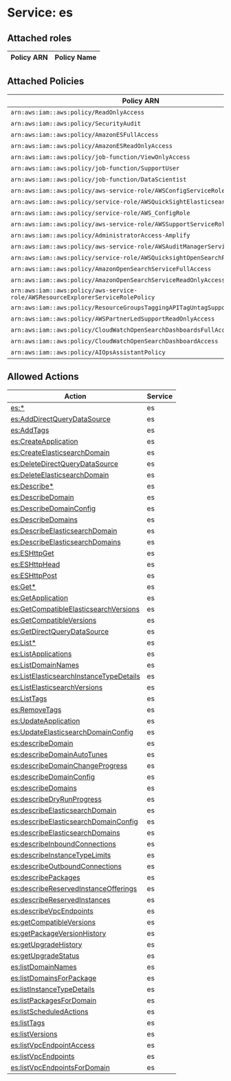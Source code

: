 # Service: es

## Attached roles

| Policy ARN | Policy Name |
|------------|-------------|
## Attached Policies

| Policy ARN | Policy Name |
|------------|-------------|
| `arn:aws:iam::aws:policy/ReadOnlyAccess` | [ReadOnlyAccess](../policies.md#readonlyaccess) |
| `arn:aws:iam::aws:policy/SecurityAudit` | [SecurityAudit](../policies.md#securityaudit) |
| `arn:aws:iam::aws:policy/AmazonESFullAccess` | [AmazonESFullAccess](../policies.md#amazonesfullaccess) |
| `arn:aws:iam::aws:policy/AmazonESReadOnlyAccess` | [AmazonESReadOnlyAccess](../policies.md#amazonesreadonlyaccess) |
| `arn:aws:iam::aws:policy/job-function/ViewOnlyAccess` | [ViewOnlyAccess](../policies.md#viewonlyaccess) |
| `arn:aws:iam::aws:policy/job-function/SupportUser` | [SupportUser](../policies.md#supportuser) |
| `arn:aws:iam::aws:policy/job-function/DataScientist` | [DataScientist](../policies.md#datascientist) |
| `arn:aws:iam::aws:policy/aws-service-role/AWSConfigServiceRolePolicy` | [AWSConfigServiceRolePolicy](../policies.md#awsconfigservicerolepolicy) |
| `arn:aws:iam::aws:policy/service-role/AWSQuickSightElasticsearchPolicy` | [AWSQuickSightElasticsearchPolicy](../policies.md#awsquicksightelasticsearchpolicy) |
| `arn:aws:iam::aws:policy/service-role/AWS_ConfigRole` | [AWS_ConfigRole](../policies.md#aws_configrole) |
| `arn:aws:iam::aws:policy/aws-service-role/AWSSupportServiceRolePolicy` | [AWSSupportServiceRolePolicy](../policies.md#awssupportservicerolepolicy) |
| `arn:aws:iam::aws:policy/AdministratorAccess-Amplify` | [AdministratorAccess-Amplify](../policies.md#administratoraccess-amplify) |
| `arn:aws:iam::aws:policy/aws-service-role/AWSAuditManagerServiceRolePolicy` | [AWSAuditManagerServiceRolePolicy](../policies.md#awsauditmanagerservicerolepolicy) |
| `arn:aws:iam::aws:policy/service-role/AWSQuicksightOpenSearchPolicy` | [AWSQuicksightOpenSearchPolicy](../policies.md#awsquicksightopensearchpolicy) |
| `arn:aws:iam::aws:policy/AmazonOpenSearchServiceFullAccess` | [AmazonOpenSearchServiceFullAccess](../policies.md#amazonopensearchservicefullaccess) |
| `arn:aws:iam::aws:policy/AmazonOpenSearchServiceReadOnlyAccess` | [AmazonOpenSearchServiceReadOnlyAccess](../policies.md#amazonopensearchservicereadonlyaccess) |
| `arn:aws:iam::aws:policy/aws-service-role/AWSResourceExplorerServiceRolePolicy` | [AWSResourceExplorerServiceRolePolicy](../policies.md#awsresourceexplorerservicerolepolicy) |
| `arn:aws:iam::aws:policy/ResourceGroupsTaggingAPITagUntagSupportedResources` | [ResourceGroupsTaggingAPITagUntagSupportedResources](../policies.md#resourcegroupstaggingapitaguntagsupportedresources) |
| `arn:aws:iam::aws:policy/AWSPartnerLedSupportReadOnlyAccess` | [AWSPartnerLedSupportReadOnlyAccess](../policies.md#awspartnerledsupportreadonlyaccess) |
| `arn:aws:iam::aws:policy/CloudWatchOpenSearchDashboardsFullAccess` | [CloudWatchOpenSearchDashboardsFullAccess](../policies.md#cloudwatchopensearchdashboardsfullaccess) |
| `arn:aws:iam::aws:policy/CloudWatchOpenSearchDashboardAccess` | [CloudWatchOpenSearchDashboardAccess](../policies.md#cloudwatchopensearchdashboardaccess) |
| `arn:aws:iam::aws:policy/AIOpsAssistantPolicy` | [AIOpsAssistantPolicy](../policies.md#aiopsassistantpolicy) |

## Allowed Actions

| Action | Service |
|--------|---------|
| [es:*](../actions.md#es:all) | es |
| [es:AddDirectQueryDataSource](../actions.md#es:adddirectquerydatasource) | es |
| [es:AddTags](../actions.md#es:addtags) | es |
| [es:CreateApplication](../actions.md#es:createapplication) | es |
| [es:CreateElasticsearchDomain](../actions.md#es:createelasticsearchdomain) | es |
| [es:DeleteDirectQueryDataSource](../actions.md#es:deletedirectquerydatasource) | es |
| [es:DeleteElasticsearchDomain](../actions.md#es:deleteelasticsearchdomain) | es |
| [es:Describe*](../actions.md#es:describeall) | es |
| [es:DescribeDomain](../actions.md#es:describedomain) | es |
| [es:DescribeDomainConfig](../actions.md#es:describedomainconfig) | es |
| [es:DescribeDomains](../actions.md#es:describedomains) | es |
| [es:DescribeElasticsearchDomain](../actions.md#es:describeelasticsearchdomain) | es |
| [es:DescribeElasticsearchDomains](../actions.md#es:describeelasticsearchdomains) | es |
| [es:ESHttpGet](../actions.md#es:eshttpget) | es |
| [es:ESHttpHead](../actions.md#es:eshttphead) | es |
| [es:ESHttpPost](../actions.md#es:eshttppost) | es |
| [es:Get*](../actions.md#es:getall) | es |
| [es:GetApplication](../actions.md#es:getapplication) | es |
| [es:GetCompatibleElasticsearchVersions](../actions.md#es:getcompatibleelasticsearchversions) | es |
| [es:GetCompatibleVersions](../actions.md#es:getcompatibleversions) | es |
| [es:GetDirectQueryDataSource](../actions.md#es:getdirectquerydatasource) | es |
| [es:List*](../actions.md#es:listall) | es |
| [es:ListApplications](../actions.md#es:listapplications) | es |
| [es:ListDomainNames](../actions.md#es:listdomainnames) | es |
| [es:ListElasticsearchInstanceTypeDetails](../actions.md#es:listelasticsearchinstancetypedetails) | es |
| [es:ListElasticsearchVersions](../actions.md#es:listelasticsearchversions) | es |
| [es:ListTags](../actions.md#es:listtags) | es |
| [es:RemoveTags](../actions.md#es:removetags) | es |
| [es:UpdateApplication](../actions.md#es:updateapplication) | es |
| [es:UpdateElasticsearchDomainConfig](../actions.md#es:updateelasticsearchdomainconfig) | es |
| [es:describeDomain](../actions.md#es:describedomain) | es |
| [es:describeDomainAutoTunes](../actions.md#es:describedomainautotunes) | es |
| [es:describeDomainChangeProgress](../actions.md#es:describedomainchangeprogress) | es |
| [es:describeDomainConfig](../actions.md#es:describedomainconfig) | es |
| [es:describeDomains](../actions.md#es:describedomains) | es |
| [es:describeDryRunProgress](../actions.md#es:describedryrunprogress) | es |
| [es:describeElasticsearchDomain](../actions.md#es:describeelasticsearchdomain) | es |
| [es:describeElasticsearchDomainConfig](../actions.md#es:describeelasticsearchdomainconfig) | es |
| [es:describeElasticsearchDomains](../actions.md#es:describeelasticsearchdomains) | es |
| [es:describeInboundConnections](../actions.md#es:describeinboundconnections) | es |
| [es:describeInstanceTypeLimits](../actions.md#es:describeinstancetypelimits) | es |
| [es:describeOutboundConnections](../actions.md#es:describeoutboundconnections) | es |
| [es:describePackages](../actions.md#es:describepackages) | es |
| [es:describeReservedInstanceOfferings](../actions.md#es:describereservedinstanceofferings) | es |
| [es:describeReservedInstances](../actions.md#es:describereservedinstances) | es |
| [es:describeVpcEndpoints](../actions.md#es:describevpcendpoints) | es |
| [es:getCompatibleVersions](../actions.md#es:getcompatibleversions) | es |
| [es:getPackageVersionHistory](../actions.md#es:getpackageversionhistory) | es |
| [es:getUpgradeHistory](../actions.md#es:getupgradehistory) | es |
| [es:getUpgradeStatus](../actions.md#es:getupgradestatus) | es |
| [es:listDomainNames](../actions.md#es:listdomainnames) | es |
| [es:listDomainsForPackage](../actions.md#es:listdomainsforpackage) | es |
| [es:listInstanceTypeDetails](../actions.md#es:listinstancetypedetails) | es |
| [es:listPackagesForDomain](../actions.md#es:listpackagesfordomain) | es |
| [es:listScheduledActions](../actions.md#es:listscheduledactions) | es |
| [es:listTags](../actions.md#es:listtags) | es |
| [es:listVersions](../actions.md#es:listversions) | es |
| [es:listVpcEndpointAccess](../actions.md#es:listvpcendpointaccess) | es |
| [es:listVpcEndpoints](../actions.md#es:listvpcendpoints) | es |
| [es:listVpcEndpointsForDomain](../actions.md#es:listvpcendpointsfordomain) | es |